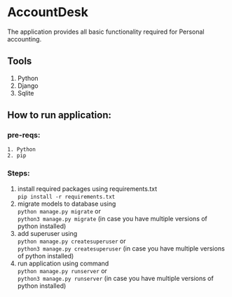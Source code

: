 # AccountDesk
The application provides all basic functionality required for Personal accounting.
## Tools
1. Python
2. Django
3. Sqlite

## How to run application:
### pre-reqs:
    1. Python
    2. pip

### Steps:
1. install required packages using requirements.txt  
   `pip install -r requirements.txt`
2. migrate models to database using  
   `python manage.py migrate` or  
    `python3 manage.py migrate` (in case you have multiple versions of python installed)
3. add superuser using  
    `python manage.py createsuperuser` or  
    `python3 manage.py createsuperuser` (in case you have multiple versions of python installed)
4. run application using command  
    `python manage.py runserver` or  
   `python3 manage.py runserver` (in case you have multiple versions of python installed)
